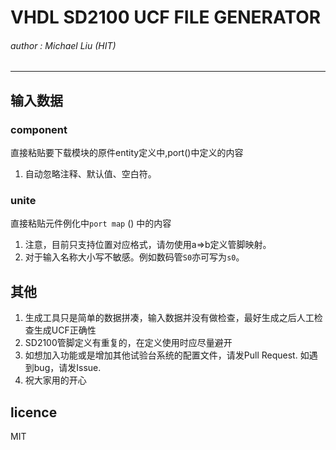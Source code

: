 # VHDL SD2100 UCF FILE GENERATOR

###### author : Michael Liu (HIT)

---

## 输入数据
### component

直接粘贴要下载模块的原件entity定义中,port()中定义的内容

1. 自动忽略注释、默认值、空白符。

### unite

直接粘贴元件例化中```port map``` () 中的内容

1. 注意，目前只支持位置对应格式，请勿使用a=>b定义管脚映射。
2. 对于输入名称大小写不敏感。例如数码管```S0```亦可写为```s0```。

## 其他

1. 生成工具只是简单的数据拼凑，输入数据并没有做检查，最好生成之后人工检查生成UCF正确性
2. SD2100管脚定义有重复的，在定义使用时应尽量避开
3. 如想加入功能或是增加其他试验台系统的配置文件，请发Pull Request. 如遇到bug，请发Issue.
4. 祝大家用的开心

## licence

MIT
